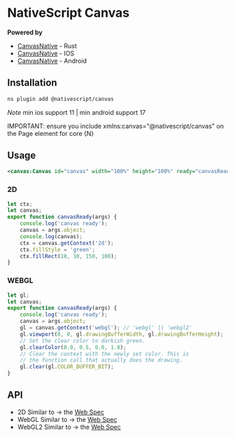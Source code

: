 # NativeScript Canvas

**Powered by**

- [CanvasNative](src-native/canvas-native) - Rust
- [CanvasNative](src-native/canvas-ios) - IOS
- [CanvasNative](src-native/canvas-android) - Android

## Installation

```bash
ns plugin add @nativescript/canvas
```

_Note_ min ios support 11 | min android support 17

IMPORTANT: ensure you include xmlns:canvas="@nativescript/canvas" on the Page element for core {N}

## Usage

```xml
<canvas:Canvas id="canvas" width="100%" height="100%" ready="canvasReady"/>
```

### 2D

```typescript
let ctx;
let canvas;
export function canvasReady(args) {
	console.log('canvas ready');
	canvas = args.object;
	console.log(canvas);
	ctx = canvas.getContext('2d');
	ctx.fillStyle = 'green';
	ctx.fillRect(10, 10, 150, 100);
}
```

### WEBGL

```typescript
let gl;
let canvas;
export function canvasReady(args) {
	console.log('canvas ready');
	canvas = args.object;
	gl = canvas.getContext('webgl'); // 'webgl' || 'webgl2'
	gl.viewport(0, 0, gl.drawingBufferWidth, gl.drawingBufferHeight);
	// Set the clear color to darkish green.
	gl.clearColor(0.0, 0.5, 0.0, 1.0);
	// Clear the context with the newly set color. This is
	// the function call that actually does the drawing.
	gl.clear(gl.COLOR_BUFFER_BIT);
}
```

## API

- 2D Similar to -> the [Web Spec](https://developer.mozilla.org/en-US/docs/Web/API/CanvasRenderingContext2D)
- WebGL Similar to -> the [Web Spec](https://developer.mozilla.org/en-US/docs/Web/API/WebGLRenderingContext)
- WebGL2 Similar to -> the [Web Spec](https://developer.mozilla.org/en-US/docs/Web/API/WebGL2RenderingContext)
